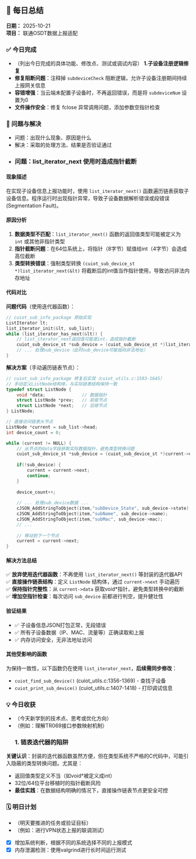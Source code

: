 ## 📆 每日总结

**日期：** 2025-10-21  
**项目：** 联通OSDT数据上报适配  

### ✅ 今日完成
- （列出今日完成的具体功能、修改点、测试或调试内容）
  **1.子设备注册逻辑修复**
- **修复阻断问题**：注释掉 `subdeviceCheck` 阻断逻辑，允许子设备注册期间持续上报网关信息
- **容错增强**：当云端未配置子设备时，不再返回错误，而是将 `subdeviceNum` 设置为0
- **文件操作安全**：修复 fclose 异常调用问题，添加参数空指针检查
### 🧩 问题与解决
- 问题：出现什么现象、原因是什么  
- 解决：采取的处理方法、结果是否验证通过  
- ### 问题：list_iterator_next 使用时造成指针截断

#### 现象描述
在实现子设备信息上报功能时，使用 `list_iterator_next()` 函数遍历链表获取子设备信息。程序运行时出现指针异常，导致子设备数据解析错误或段错误(Segmentation Fault)。

#### 原因分析
1. **数据类型不匹配**：`list_iterator_next()` 函数的返回值类型可能被定义为 `int` 或其他非指针类型
2. **指针截断问题**：在64位系统上，将指针（8字节）赋值给int（4字节）会造成高位截断
3. **类型转换错误**：强制类型转换 `(cuiot_sub_device_st *)list_iterator_next(&lt)` 将截断后的int值当作指针使用，导致访问非法内存地址

#### 代码对比

**问题代码**（使用迭代器函数）：
```c
// cuiot_sub_info_package 原始实现
ListIterator lt;
list_iterator_init(&lt, sub_list);
while (list_iterator_has_next(&lt)) {
    // list_iterator_next返回值可能是int，造成指针截断
    cuiot_sub_device_st *sub_device = (cuiot_sub_device_st *)list_iterator_next(&lt);
    // ... 处理sub_device（此时sub_device可能指向非法地址）
}
```

**解决方案**（手动遍历链表节点）：
```c
// cuiot_sub_info_package 修复后实现（cuiot_utils.c:1593-1645）
// 手动定义ListNode结构体，与实际链表结构保持一致
typedef struct ListNode {
    void *data;              // 数据指针
    struct ListNode *prev;   // 前驱节点
    struct ListNode *next;   // 后继节点
} ListNode;

// 直接访问链表头节点
ListNode *current = sub_list->head;
int device_count = 0;

while (current != NULL) {
    // 从节点的data字段获取实际数据指针，避免类型转换问题
    cuiot_sub_device_st *sub_device = (cuiot_sub_device_st *)current->data;
    
    if(!sub_device) {
        current = current->next;
        continue;
    }
    
    device_count++;
    
    // ... 处理sub_device数据 ...
    cJSON_AddStringToObject(item,"subDevice_State", sub_device->state);
    cJSON_AddStringToObject(item,"subName", sub_device->name);
    cJSON_AddStringToObject(item,"subMac", sub_device->mac);
    // ...
    
    // 移动到下一个节点
    current = current->next;
}
```

#### 解决方法总结
✅ **放弃使用迭代器函数**：不再使用 `list_iterator_next()` 等封装的迭代器API  
✅ **直接操作链表结构**：定义 `ListNode` 结构体，通过 `current->next` 手动遍历  
✅ **保持指针完整性**：从 `current->data` 获取void*指针，避免类型转换中的截断  
✅ **增加空指针检查**：每次访问 `sub_device` 前都进行判空，提升健壮性  

#### 验证结果
- ✅ 子设备信息JSON打包正常，无段错误
- ✅ 所有子设备数据（IP、MAC、流量等）正确读取和上报
- ✅ 内存访问安全，无非法地址访问

#### 其他受影响的函数
为保持一致性，以下函数仍在使用 `list_iterator_next`，**后续需同步修改**：
- `cuiot_find_sub_device()` (cuiot_utils.c:1356-1369) - 查找子设备
- `cuiot_print_sub_device()` (cuiot_utils.c:1407-1418) - 打印调试信息

### 💡 今日收获
- （今天新学到的技术点、思考或优化方向）
- （例如：理解TR069接口参数映射机制）
  ### 1. 链表迭代器的陷阱

**关键认识**：封装的迭代器函数虽然方便，但在类型系统不严格的C代码中，可能引入隐蔽的类型转换问题。尤其是：

- 返回值类型定义不当（如void*被定义成int）
- 32位/64位平台移植时的指针截断风险
- **最佳实践**：在数据结构明确的情况下，直接操作链表节点更安全可控

### 🗓️ 明日计划
- （明天要推进的任务或验证目标）
- （例如：进行VPN状态上报的联调测试）
- [x] 增加系统判断，根据不同的系统选择不同的上报模式
- [x] 内存泄漏检测：使用valgrind进行长时间运行测试